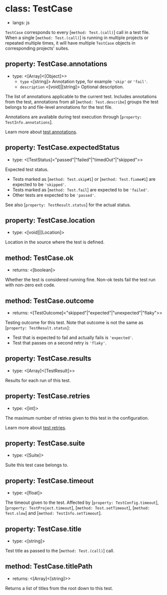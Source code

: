 # class: TestCase
* langs: js

`TestCase` corresponds to every [`method: Test.(call)`] call in a test file. When a single [`method: Test.(call)`] is running in multiple projects or repeated multiple times, it will have multiple `TestCase` objects in corresponding projects' suites.

## property: TestCase.annotations
- type: <[Array]<[Object]>>
  - `type` <[string]> Annotation type, for example `'skip'` or `'fail'`.
  - `description` <[void]|[string]> Optional description.

The list of annotations applicable to the current test. Includes annotations from the test, annotations from all [`method: Test.describe`] groups the test belongs to and file-level annotations for the test file.

Annotations are available during test execution through [`property: TestInfo.annotations`].

Learn more about [test annotations](./test-annotations.md).

## property: TestCase.expectedStatus
- type: <[TestStatus]<"passed"|"failed"|"timedOut"|"skipped">>

Expected test status.
* Tests marked as [`method: Test.skip#1`] or [`method: Test.fixme#1`] are expected to be `'skipped'`.
* Tests marked as [`method: Test.fail`] are expected to be `'failed'`.
* Other tests are expected to be `'passed'`.

See also [`property: TestResult.status`] for the actual status.

## property: TestCase.location
- type: <[void]|[Location]>

Location in the source where the test is defined.

## method: TestCase.ok
- returns: <[boolean]>

Whether the test is considered running fine. Non-ok tests fail the test run with non-zero exit code.

## method: TestCase.outcome
- returns: <[TestOutcome]<"skipped"|"expected"|"unexpected"|"flaky">>

Testing outcome for this test. Note that outcome is not the same as [`property: TestResult.status`]:
* Test that is expected to fail and actually fails is `'expected'`.
* Test that passes on a second retry is `'flaky'`.

## property: TestCase.results
- type: <[Array]<[TestResult]>>

Results for each run of this test.

## property: TestCase.retries
- type: <[int]>

The maximum number of retries given to this test in the configuration.

Learn more about [test retries](./test-retries.md#retries).

## property: TestCase.suite
- type: <[Suite]>

Suite this test case belongs to.

## property: TestCase.timeout
- type: <[float]>

The timeout given to the test. Affected by [`property: TestConfig.timeout`], [`property: TestProject.timeout`], [`method: Test.setTimeout`], [`method: Test.slow`] and [`method: TestInfo.setTimeout`].

## property: TestCase.title
- type: <[string]>

Test title as passed to the [`method: Test.(call)`] call.

## method: TestCase.titlePath
- returns: <[Array]<[string]>>

Returns a list of titles from the root down to this test.

